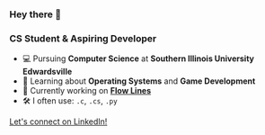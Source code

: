 ### Hey there 👋

### CS Student & Aspiring Developer

- 💻 Pursuing **Computer Science** at **Southern Illinois University Edwardsville**
- 🌱 Learning about **Operating Systems** and **Game Development**
- 🔭 Currently working on [**Flow Lines**](https://github.com/ggboyles/FlowLines)
- 🛠️ I often use: `.c`, `.cs`, `.py`

[Let's connect on LinkedIn!](https://www.linkedin.com/in/gavin-boyles)
